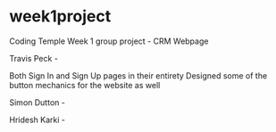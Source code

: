 # week1project
Coding Temple Week 1 group project - CRM Webpage


Travis Peck -

Both Sign In and Sign Up pages in their entirety
Designed some of the button mechanics for the website as well


Simon Dutton - 


Hridesh Karki - 
